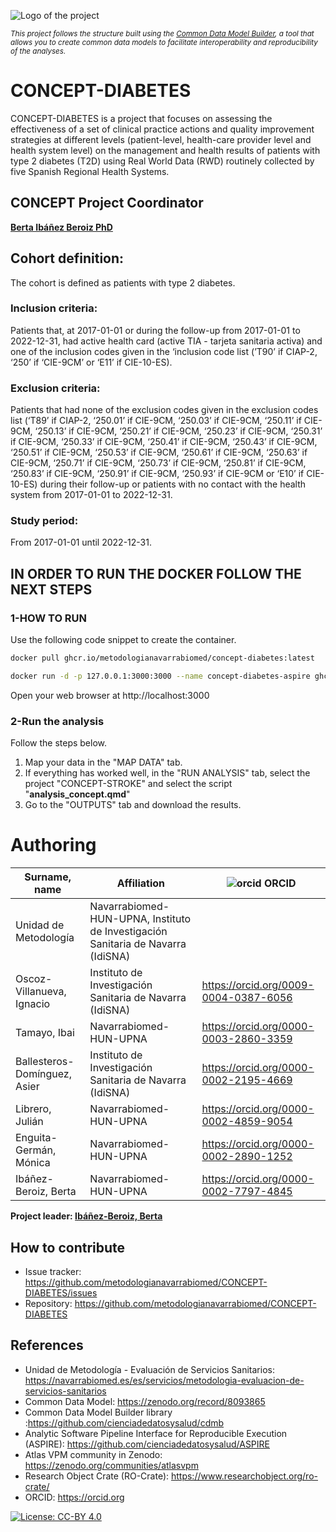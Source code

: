 ![Logo of the project](https://cienciadedatosysalud.org/wp-content/uploads/CONCEPT-h-color.png)

<small><i>This project follows the structure built using the [Common Data Model Builder](https://github.com/cienciadedatosysalud/cdmb), a tool that allows you to create common data models to facilitate interoperability and reproducibility of the analyses.</i></small>


# CONCEPT-DIABETES 
CONCEPT-DIABETES is a project that focuses on assessing the effectiveness of a set of clinical practice actions and quality improvement strategies at different levels (patient-level, health-care provider level and health system level) on the management and health results of patients with type 2 diabetes (T2D) using Real World Data (RWD) routinely collected by five Spanish Regional Health Systems.

## CONCEPT Project Coordinator
**[Berta Ibáñez Beroiz PhD](https://orcid.org/0000-0002-7797-4845)**

## Cohort definition:

The cohort is defined as patients with type 2 diabetes.

### Inclusion criteria: 

Patients that, at 2017-01-01 or during the follow-up from 2017-01-01 to 2022-12-31, had active health card (active TIA - tarjeta sanitaria activa) and one of the inclusion codes given in the ‘inclusion code list (’T90’ if CIAP-2, ‘250’ if ‘CIE-9CM’ or ‘E11’ if CIE-10-ES).

### Exclusion criteria: 

Patients that had none of the exclusion codes given in the exclusion codes list (‘T89’ if CIAP-2, ‘250.01’ if CIE-9CM, ‘250.03’ if CIE-9CM, ‘250.11’ if CIE-9CM, ‘250.13’ if CIE-9CM, ‘250.21’ if CIE-9CM, ‘250.23’ if CIE-9CM, ‘250.31’ if CIE-9CM, ‘250.33’ if CIE-9CM, ‘250.41’ if CIE-9CM, ‘250.43’ if CIE-9CM, ‘250.51’ if CIE-9CM, ‘250.53’ if CIE-9CM, ‘250.61’ if CIE-9CM, ‘250.63’ if CIE-9CM, ‘250.71’ if CIE-9CM, ‘250.73’ if CIE-9CM, ‘250.81’ if CIE-9CM, ‘250.83’ if CIE-9CM, ‘250.91’ if CIE-9CM, ‘250.93’ if CIE-9CM or ‘E10’ if CIE-10-ES) during their follow-up or patients with no contact with the health system from 2017-01-01 to 2022-12-31.

### Study period: 
From 2017-01-01 until 2022-12-31.

## IN ORDER TO RUN THE DOCKER FOLLOW THE NEXT STEPS

### 1-HOW TO RUN
Use the following code snippet to create the container.
```bash
docker pull ghcr.io/metodologianavarrabiomed/concept-diabetes:latest

docker run -d -p 127.0.0.1:3000:3000 --name concept-diabetes-aspire ghcr.io/metodologianavarrabiomed/concept-diabetes:latest

```
Open your web browser at http://localhost:3000

### 2-Run the analysis

Follow the steps below.
  1. Map your data in the "MAP DATA" tab.
  2. If everything has worked well, in the "RUN ANALYSIS" tab, select the project "CONCEPT-STROKE" and select the script "**analysis_concept.qmd**"
  3. Go to the "OUTPUTS" tab and download the results.

# Authoring

| Surname, name | Affiliation | ![orcid](https://orcid.org/sites/default/files/images/orcid_16x16.png) ORCID |
|---------------|-------------|------------------------------------------------------------------------------|
| Unidad de Metodología | Navarrabiomed-HUN-UPNA, Instituto de Investigación Sanitaria de Navarra (IdiSNA) | |
| Oscoz-Villanueva, Ignacio | Instituto de Investigación Sanitaria de Navarra (IdiSNA)| https://orcid.org/0009-0004-0387-6056 |
| Tamayo, Ibai | Navarrabiomed-HUN-UPNA | https://orcid.org/0000-0003-2860-3359 |
| Ballesteros-Domínguez, Asier | Instituto de Investigación Sanitaria de Navarra (IdiSNA) | https://orcid.org/0000-0002-2195-4669 |
| Librero, Julián | Navarrabiomed-HUN-UPNA | https://orcid.org/0000-0002-4859-9054 |
| Enguita-Germán, Mónica | Navarrabiomed-HUN-UPNA | https://orcid.org/0000-0002-2890-1252 |
| Ibáñez-Beroiz, Berta | Navarrabiomed-HUN-UPNA | https://orcid.org/0000-0002-7797-4845 |

__Project leader: [Ibáñez-Beroiz, Berta](https://https://orcid.org/0000-0002-7797-4845)__


## How to contribute
- Issue tracker: https://github.com/metodologianavarrabiomed/CONCEPT-DIABETES/issues
- Repository: https://github.com/metodologianavarrabiomed/CONCEPT-DIABETES

## References
- Unidad de Metodología - Evaluación de Servicios Sanitarios: https://navarrabiomed.es/es/servicios/metodologia-evaluacion-de-servicios-sanitarios
- Common Data Model: https://zenodo.org/record/8093865
- Common Data Model Builder library :https://github.com/cienciadedatosysalud/cdmb
- Analytic Software Pipeline Interface for Reproducible Execution (ASPIRE): https://github.com/cienciadedatosysalud/ASPIRE
- Atlas VPM community in Zenodo: https://zenodo.org/communities/atlasvpm
- Research Object Crate (RO-Crate): https://www.researchobject.org/ro-crate/
- ORCID: https://orcid.org
 
<a href="https://creativecommons.org/licenses/by/4.0/" target="_blank" ><img src="https://img.shields.io/badge/license-CC--BY%204.0-lightgrey" alt="License: CC-BY 4.0"></a>
